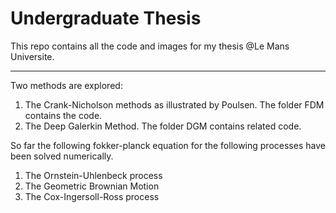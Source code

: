 # Undergraduate Thesis

This repo contains all the code and images for my thesis @Le Mans Universite.

---
Two methods are explored:
1. The Crank-Nicholson methods as illustrated by Poulsen. The folder FDM contains the code.
2. The Deep Galerkin Method. The folder DGM contains related code.

So far the following fokker-planck equation for the following processes have been solved numerically.
1. The Ornstein-Uhlenbeck process
2. The Geometric Brownian Motion
3. The Cox-Ingersoll-Ross process
